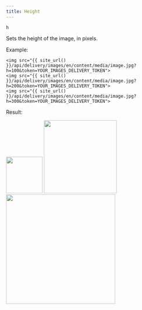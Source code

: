 ```yaml
---
title: Height
---
```


`h`

Sets the height of the image, in pixels.

Example:

```twig
<img src="{{ site_url() }}/api/delivery/images/en/content/media/image.jpg?h=100&token=YOUR_IMAGES_DELIVERY_TOKEN">
<img src="{{ site_url() }}/api/delivery/images/en/content/media/image.jpg?h=200&token=YOUR_IMAGES_DELIVERY_TOKEN">
<img src="{{ site_url() }}/api/delivery/images/en/content/media/image.jpg?h=300&token=YOUR_IMAGES_DELIVERY_TOKEN">
```

Result:

<img height="100" class="inline" src="[site_url]/api/delivery/images/en/content/media/image.jpg?q=70&h=100&dpr=2&token=4864fb8e1ebe080e6e4ad5c4363083a6">
<img height="200" class="inline" src="[site_url]/api/delivery/images/en/content/media/image.jpg?q=70&h=200&dpr=2&token=4864fb8e1ebe080e6e4ad5c4363083a6">
<img height="300" class="inline" src="[site_url]/api/delivery/images/en/content/media/image.jpg?q=70&h=300&dpr=2&token=4864fb8e1ebe080e6e4ad5c4363083a6">
